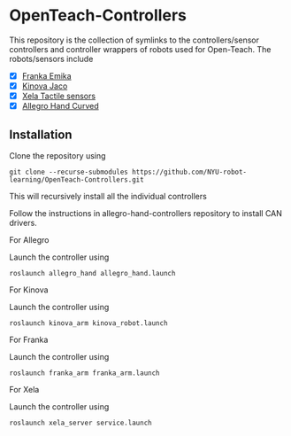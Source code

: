 # OpenTeach-Controllers

This repository is the collection of symlinks to the controllers/sensor controllers and controller wrappers of robots used for Open-Teach. The robots/sensors include

- [x] [Franka Emika](https://github.com/NYU-robot-learning/OpenTeach-Controllers/tree/main/src/franka-arm-controllers)
- [x] [Kinova Jaco](https://github.com/NYU-robot-learning/kinova-arm-controller-Openteach.git)
- [x] [Xela Tactile sensors](https://github.com/NYU-robot-learning/Xela-Sensor-Controllers-Openteach.git)
- [x] [Allegro Hand Curved](https://github.com/NYU-robot-learning/Allegro-Hand-Curved-Openteach.git)

## Installation

Clone the repository using 

`git clone --recurse-submodules https://github.com/NYU-robot-learning/OpenTeach-Controllers.git`

This will recursively install all the individual controllers 

Follow the instructions in allegro-hand-controllers repository to install CAN drivers. 

For Allegro 

Launch the controller using 

`roslaunch allegro_hand allegro_hand.launch`

For Kinova 

Launch the controller using

`roslaunch kinova_arm kinova_robot.launch`

For Franka

Launch the controller using

`roslaunch franka_arm franka_arm.launch`

For Xela

Launch the controller using

`roslaunch xela_server service.launch` 





